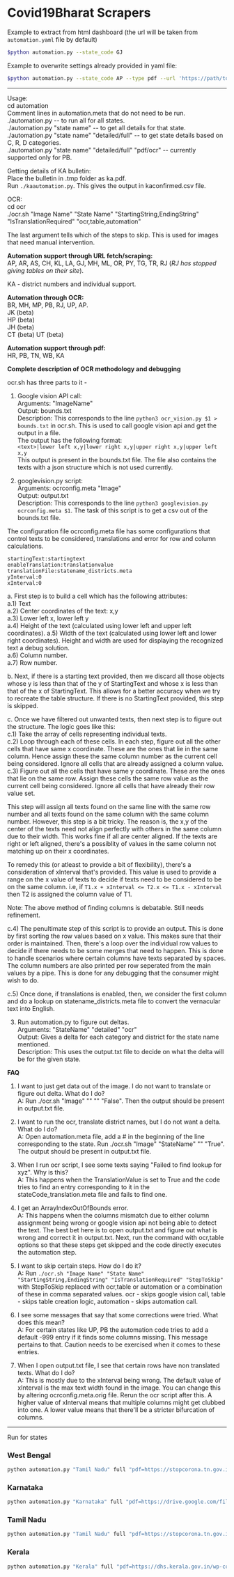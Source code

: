 # Covid19Bharat Scrapers

Example to extract from html dashboard (the url will be taken from `automation.yaml` file by default)
```bash
$python automation.py --state_code GJ
```

Example to overwrite settings already provided in yaml file:
```bash
$python automation.py --state_code AP --type pdf --url 'https://path/to/file.pdf'
````

-----

Usage:  
cd automation  
Comment lines in automation.meta that do not need to be run.    
  ./automation.py -- to run all for all states.  
  ./automation.py "state name" -- to get all details for that state.  
  ./automation.py "state name" "detailed/full" -- to get state details based on C, R, D categories.  
  ./automation.py "state name" "detailed/full" "pdf/ocr" -- currently supported only for PB.

Getting details of KA bulletin:  
Place the bulletin in .tmp folder as ka.pdf.  
Run `./kaautomation.py`. This gives the output in kaconfirmed.csv file.


OCR:  
  cd ocr  
  ./ocr.sh "Image Name" "State Name" "StartingString,EndingString" "IsTranslationRequired" "ocr,table,automation"

The last argument tells which of the steps to skip. This is used for images that need manual intervention.

**Automation support through URL fetch/scraping:**  
AP, AR, AS, CH, KL, LA, GJ, MH, ML, OR, PY, TG, TR, RJ (_RJ has stopped giving tables on their site_).

KA - district numbers and individual support.

**Automation through OCR:**  
BR, MH, MP, PB, RJ, UP, AP.  
JK (beta)  
HP (beta)  
JH (beta)  
CT (beta)
UT (beta)  

**Automation support through pdf:**  
HR, PB, TN, WB, KA


**Complete description of OCR methodology and debugging**

ocr.sh has three parts to it -

1. Google vision API call:  
Arguments: "ImageName"  
Output: bounds.txt  
Description: This corresponds to the line `python3 ocr_vision.py $1 > bounds.txt` in ocr.sh. This is used to call google vision api and get the output in a file.  
The output has the following format:  
`<text>|lower left x,y|lower right x,y|upper right x,y|upper left x,y`  
This output is present in the bounds.txt file. The file also contains the texts with a json structure which is not used currently.

2. googlevision.py script:  
Arguments: ocrconfig.meta "Image"  
Output: output.txt  
Description: This corresponds to the line `python3 googlevision.py ocrconfig.meta $1`. The task of this script is to get a csv out of the bounds.txt file.  

The configuration file ocrconfig.meta file has some configurations that control texts to be considered, translations and error for row and column calculations.

	startingText:startingtext  
	enableTranslation:translationvalue  
	translationFile:statename_districts.meta  
	yInterval:0  
	xInterval:0  


a. First step is to build a cell which has the following attributes:  
	a.1) Text  
	a.2) Center coordinates of the text: x,y  
	a.3) Lower left x, lower left y  
	a.4) Height of the text (calculated using lower left and upper left coordinates). 
	a.5) Width of the text (calculated using lower left and lower right coordinates). Height and width are used for displaying the recognized text a debug solution.   
	a.6) Column number.  
	a.7) Row number.  

b. Next, if there is a starting text provided, then we discard all those objects whose y is less than that of the y of StartingText and whose x is less than that of the x of StartingText. This allows for a better accuracy when we try to recreate the table structure. If there is no StartingText provided, this step is skipped.

c. Once we have filtered out unwanted texts, then next step is to figure out the structure. The logic goes like this:  
c.1) Take the array of cells representing individual texts.  
c.2) Loop through each of these cells. In each step, figure out all the other cells that have same x coordinate. These are the ones that lie in the same column. Hence assign these the same column number as the current cell being considered. Ignore all cells that are already assigned a column value.  
c.3) Figure out all the cells that have same y coordinate. These are the ones that lie on the same row. Assign these cells the same row value as the current cell being considered. Ignore all cells that have already their row value set.  

This step will assign all texts found on the same line with the same row number and all texts found on the same column with the same column number. However, this step is a bit tricky. The reason is, the x,y of the center of the texts need not align perfectly with others in the same column due to their width. This works fine if all are center aligned. If the texts are right or left aligned, there's a possiblity of values in the same column not matching up on their x coordinates.  

To remedy this (or atleast to provide a bit of flexibility), there's a consideration of xInterval that's provided. This value is used to provide a range on the x value of texts to decide if texts need to be considered to be on the same column. i.e, if `T1.x + xInterval <= T2.x <= T1.x - xInterval` then T2 is assigned the column value of T1.

Note: The above method of finding columns is debatable. Still needs refinement.

c.4) The penultimate step of this script is to provide an output. This is done by first sorting the row values based on x value. This makes sure that their order is maintained. Then, there's a loop over the individual row values to decide if there needs to be some merges that need to happen. This is done to handle scenarios where certain columns have texts separated by spaces. The column numbers are also printed per row seperated from the main values by a pipe. This is done for any debugging that the consumer might wish to do.

c.5) Once done, if translations is enabled, then, we consider the first column and do a lookup on statename_districts.meta file to convert the vernacular text into English.

3. Run automation.py to figure out deltas.  
Arguments: "StateName" "detailed" "ocr"  
Output: Gives a delta for each category and district for the state name mentioned.  
Description: This uses the output.txt file to decide on what the delta will be for the given state.  



**FAQ**

1. I want to just get data out of the image. I do not want to translate or figure out delta. What do I do?  
A: Run ./ocr.sh "Image" "" "" "False". Then the output should be present in output.txt file.

2. I want to run the ocr, translate district names, but I do not want a delta. What do I do?  
A: Open automation.meta file, add a # in the beginning of the line corresponding to the state. Run ./ocr.sh "Image" "StateName" "" "True". The output should be present in output.txt file.

3. When I run ocr script, I see some texts saying "Failed to find lookup for xyz". Why is this?  
A: This happens when the TranslationValue is set to True and the code tries to find an entry corresponding to it in the stateCode_translation.meta file and fails to find one.

4. I get an ArrayIndexOutOfBounds error.  
A: This happens when the columns mismatch due to either column assignment being wrong or google vision api not being able to detect the text. The best bet here is to open output.txt and figure out what is wrong and correct it in output.txt. Next, run the command with ocr,table options so that these steps get skipped and the code directly executes the automation step.

5. I want to skip certain steps. How do I do it?  
A: Run `./ocr.sh "Image Name" "State Name" "StartingString,EndingString" "IsTranslationRequired" "StepToSkip"` with StepToSkip replaced with ocr,table or automation or a combination of these in comma separated values. ocr - skips google vision call, table - skips table creation logic, automation - skips automation call.

5. I see some messages that say that some corrections were tried. What does this mean?  
A: For certain states like UP, PB the automation code tries to add a default -999 entry if it finds some columns missing. This message pertains to that. Caution needs to be exercised when it comes to these entries.

6. When I open output.txt file, I see that certain rows have non translated texts. What do I do?  
A: This is mostly due to the xInterval being wrong. The default value of xInterval is the max text width found in the image. You can change this by altering ocrconfig.meta.orig file. Rerun the ocr script after this. A higher value of xInterval means that multiple columns might get clubbed into one. A lower value means that there'll be a stricter bifurcation of columns. 


----

Run for states

### West Bengal

```bash
python automation.py "Tamil Nadu" full "pdf=https://stopcorona.tn.gov.in/wp-content/uploads/2020/03/Media-Bulletin-18-10-21-COVID-19.pdf=2"
```

### Karnataka

```bash
python automation.py "Karnataka" full "pdf=https://drive.google.com/file/d/18duJUSus2T0VMt1kC57BGn4LXtQO90_U/view=5"
```

### Tamil Nadu

```bash
python automation.py "Tamil Nadu" full "pdf=https://stopcorona.tn.gov.in/wp-content/uploads/2020/03/Media-Bulletin-18-10-21-COVID-19.pdf=7"
```

### Kerala

```bash
python automation.py "Kerala" full "pdf=https://dhs.kerala.gov.in/wp-content/uploads/2021/10/Bulletin-HFWD-English-October-09-1.pdf=4"
```